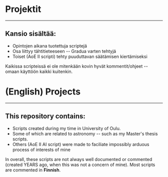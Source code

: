 # Projektit 
---
## Kansio sisältää:
* Opintojen aikana tuotettuja scriptejä
* Osa liittyy tähtitieteeseen -- Gradua varten tehtyjä
* Toiset (AoE II scripti) tehty puuduttavan säätämisen kiertämiseksi

Kaikissa scripteissä ei ole mitenkään kovin hyvät kommentit/ohjeet -- omaan käyttöön kaikki kuitenkin.


# (English) Projects
---
## This repository contains:
* Scripts created during my time in University of Oulu.
* Some of which are related to astronomy -- such as my Master's thesis scripts.
* Others (AoE II AI script) were made to faciliate impossibly arduous process of interests of mine

In overall, these scripts are not always well documented or commented (created YEARS ago, when this was not a concern of mine).
Most scripts are commented in **Finnish**.

